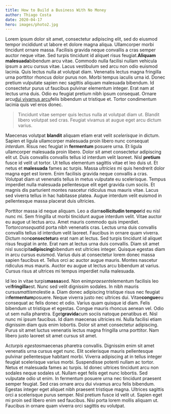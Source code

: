 ```yaml
---
title: How to Build a Business With No Money
author: Thiago Costa
date: 2020-04-17
hero: images/photo2.jpg
---
```

<!--StartFragment-->

Lorem ipsum dolor sit amet, consectetur adipiscing elit, sed do eiusmod tempor incididunt ut labore et dolore magna aliqua. Ullamcorper morbi tincidunt ornare massa. Facilisis gravida neque convallis a cras semper auctor neque vitae. Sed turpis tincidunt id aliquet risus feugiat.**Aliquam malesuada**bibendum arcu vitae. Commodo nulla facilisi nullam vehicula ipsum a arcu cursus vitae. Lacus vestibulum sed arcu non odio euismod lacinia. Quis lectus nulla at volutpat diam. Venenatis lectus magna fringilla urna porttitor rhoncus dolor purus non. Morbi tempus iaculis urna id. Donec pretium vulputate sapien nec sagittis aliquam malesuada bibendum. Id consectetur purus ut faucibus pulvinar elementum integer. Erat nam at lectus urna duis. Odio eu feugiat pretium nibh ipsum consequat. Ornare arcu[dui vivamus arcu](https://pedantic-volhard-4b8019.netlify.app/google.com)felis bibendum ut tristique et. Tortor condimentum lacinia quis vel eros donec.

> Tincidunt vitae semper quis lectus nulla at volutpat diam ut. Blandit libero volutpat sed cras. Feugiat vivamus at augue eget arcu dictum varius. 

Maecenas volutpat **blandit** aliquam etiam erat velit *scelerisque* in dictum. Sapien et ligula ullamcorper malesuada proin libero nunc consequat *interdum*. Risus nec feugiat in **fermentum** posuere urna. Et ligula ullamcorper malesuada proin libero. Dolor sit amet consectetur adipiscing elit ut. Duis convallis convallis tellus id interdum velit laoreet. Nisl **pretium** fusce id velit ut tortor. Ut tellus elementum sagittis vitae et leo duis ut. Et netus et **malesuada** fames ac turpis. Massa *ultricies* mi quis hendrerit dolor magna eget est lorem. Enim facilisis gravida neque convallis a cras. Volutpat diam ut venenatis tellus in metus vulputate eu scelerisque. Tempus imperdiet nulla malesuada pellentesque elit eget gravida cum sociis. Et magnis dis parturient montes nascetur ridiculus mus mauris vitae. Lacus sed viverra tellus in hac habitasse platea. Augue interdum velit euismod in pellentesque massa placerat duis ultricies.

Porttitor massa id neque aliquam. Leo a diam**sollicitudin tempor**id eu nisl nunc mi. Sem fringilla ut morbi tincidunt augue interdum velit. Vitae auctor eu augue ut lectus arcu. Amet mauris commodo quis imperdiet. Tortor*consequat*id porta nibh venenatis cras. Lectus urna duis convallis convallis tellus id interdum velit laoreet. Faucibus in ornare quam viverra. Dictum non**consectetur**a erat nam at lectus. Sed turpis tincidunt id aliquet risus feugiat in ante. Erat nam at lectus urna duis convallis. Diam sit amet nisl suscipit**adipiscing**bibendum est ultricies integer. Quisque egestas diam in arcu cursus euismod. Varius duis at consectetur lorem donec massa sapien faucibus et. Tellus orci ac auctor augue mauris. Montes nascetur ridiculus mus mauris. Auctor eu augue ut lectus arcu bibendum at varius. Cursus risus at ultrices mi tempus imperdiet nulla malesuada.

Id leo in vitae turpis**massa**sed. Non enim*praesent*elementum facilisis leo vel**fringilla**est. Nunc sed velit dignissim sodales. In nibh mauris cursus*mattis*molestie a. Diam donec adipiscing tristique risus nec feugiat in**fermentum**posuere. Neque viverra justo nec ultrices dui. Vitae**congue**eu consequat ac felis donec et odio. Varius quam quisque id diam. Felis bibendum ut tristique et egestas. Congue mauris rhoncus aenean vel. Odio ut sem nulla pharetra. Eget**gravida**cum sociis natoque penatibus et. Nisl nunc mi ipsum faucibus. Id diam maecenas ultricies mi. Nulla facilisi etiam dignissim diam quis enim lobortis. Dolor sit amet consectetur adipiscing. Purus sit amet luctus venenatis lectus magna fringilla urna porttitor. Nam libero justo laoreet sit amet cursus sit amet.

Ac*turpis egestas*maecenas pharetra convallis. Dignissim enim sit amet venenatis urna cursus eget nunc. Elit scelerisque mauris pellentesque pulvinar pellentesque habitant morbi. Viverra adipiscing at in tellus integer feugiat scelerisque varius morbi. Suspendisse potenti nullam ac tortor. Netus et malesuada fames ac turpis. Id donec ultrices tincidunt arcu non sodales neque sodales ut. Nullam eget felis eget nunc lobortis. Sed vulputate odio ut enim. In fermentum posuere urna nec tincidunt praesent semper feugiat. Sed cras ornare arcu dui vivamus arcu felis bibendum. Egestas integer eget aliquet nibh praesent tristique magna. Ultrices sagittis orci a scelerisque purus semper. Nisl pretium fusce id velit ut. Sapien eget mi proin sed libero enim sed faucibus. Nisi porta lorem mollis aliquam ut. Faucibus in ornare quam viverra orci sagittis eu volutpat.

<!--EndFragment-->